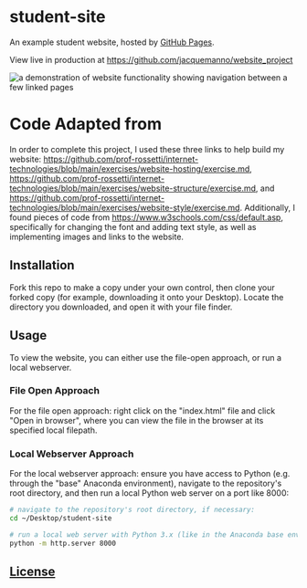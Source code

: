 # student-site

An example student website, hosted by [GitHub Pages](https://pages.github.com/).

View live in production at https://github.com/jacquemanno/website_project

![a demonstration of website functionality showing navigation between a few linked pages](https://raw.githubusercontent.com/SCSU-CSC-Department/201701-csc-443-01/e3ff575a3afab0f7b4a621a5246d05e51495759d/projects/personal-website/demo.gif)

# Code Adapted from

In order to complete this project, I used these three links to help build my website: https://github.com/prof-rossetti/internet-technologies/blob/main/exercises/website-hosting/exercise.md, https://github.com/prof-rossetti/internet-technologies/blob/main/exercises/website-structure/exercise.md, and https://github.com/prof-rossetti/internet-technologies/blob/main/exercises/website-style/exercise.md. Additionally, I found pieces of code from https://www.w3schools.com/css/default.asp, specifically for changing the font and adding text style, as well as implementing images and links to the website. 
## Installation

Fork this repo to make a copy under your own control, then clone your forked copy (for example, downloading it onto your Desktop). Locate the directory you downloaded, and open it with your file finder.

## Usage

To view the website, you can either use the file-open approach, or run a local webserver.

### File Open Approach

For the file open approach: right click on the "index.html" file and click "Open in browser", where you can view the file in the browser at its specified local filepath.

### Local Webserver Approach

For the local webserver approach: ensure you have access to Python (e.g. through the "base" Anaconda environment), navigate to the repository's root directory, and then run a local Python web server on a port like 8000:

```sh
# navigate to the repository's root directory, if necessary:
cd ~/Desktop/student-site

# run a local web server with Python 3.x (like in the Anaconda base environment):
python -m http.server 8000
```

## [License](/LICENSE)
